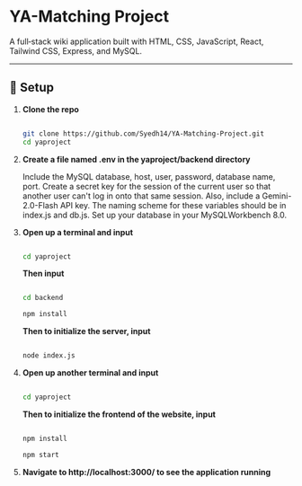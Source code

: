 # YA-Matching Project 

A full‑stack wiki application built with HTML, CSS, JavaScript, React, Tailwind CSS, Express, and MySQL. 

---

## 🚀 Setup

1. **Clone the repo**

   ```bash
   
   git clone https://github.com/Syedh14/YA-Matching-Project.git
   cd yaproject
   
2. **Create a file named .env in the yaproject/backend directory**

   Include the MySQL database, host, user, password, database name, port.
   Create a secret key for the session of the current user so that another user can't log in onto that same session.
   Also, include a Gemini-2.0-Flash API key.
   The naming scheme for these variables should be in index.js and db.js.
   Set up your database in your MySQLWorkbench 8.0.

4. **Open up a terminal and input**

   ```bash

   cd yaproject   

   ```

   **Then input**

   ```bash

   cd backend

   npm install

   ```

   **Then to initialize the server, input**

   ```bash

   node index.js

5. **Open up another terminal and input**

   ```bash

   cd yaproject

   ```

   **Then to initialize the frontend of the website, input**

   ```bash

   npm install

   npm start


6. **Navigate to http://localhost:3000/ to see the application running**
   

